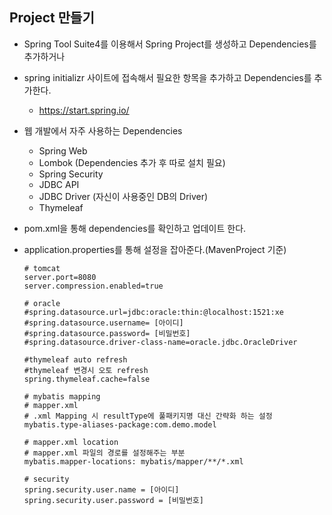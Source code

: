 ## Project 만들기

* Spring Tool Suite4를 이용해서 Spring Project를 생성하고 Dependencies를 추가하거나

* spring initializr 사이트에 접속해서 필요한 항목을 추가하고 Dependencies를 추가한다.
  - https://start.spring.io/

* 웹 개발에서 자주 사용하는 Dependencies
  - Spring Web
  - Lombok (Dependencies 추가 후 따로 설치 필요)
  - Spring Security
  - JDBC API
  - JDBC Driver (자신이 사용중인 DB의 Driver)
  - Thymeleaf

* pom.xml을 통해 dependencies를 확인하고 업데이트 한다.

* application.properties를 통해 설정을 잡아준다.(MavenProject 기준)
    ```
    # tomcat
    server.port=8080
    server.compression.enabled=true

    # oracle
    #spring.datasource.url=jdbc:oracle:thin:@localhost:1521:xe
    #spring.datasource.username= [아이디]
    #spring.datasource.password= [비밀번호]
    #spring.datasource.driver-class-name=oracle.jdbc.OracleDriver

    #thymeleaf auto refresh
    #thymeleaf 변경시 오토 refresh
    spring.thymeleaf.cache=false

    # mybatis mapping
    # mapper.xml
    # .xml Mapping 시 resultType에 풀패키지명 대신 간략화 하는 설정
    mybatis.type-aliases-package:com.demo.model
    
    # mapper.xml location
    # mapper.xml 파일의 경로를 설정해주는 부분
    mybatis.mapper-locations: mybatis/mapper/**/*.xml

    # security
    spring.security.user.name = [아이디]
    spring.security.user.password = [비밀번호]
    ```


